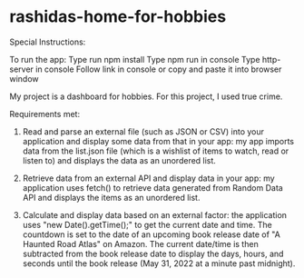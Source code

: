 # rashidas-home-for-hobbies

Special Instructions:

To run the app:
Type run npm install
Type npm run in console
Type http-server in console
Follow link in console or copy and paste it into browser window

My project is a dashboard for hobbies. For this project, I used true crime.

Requirements met:
1. Read and parse an external file (such as JSON or CSV) into your application and display some data from that in your app: my app imports data from the list.json file (which is a wishlist of items to watch, read or listen to) and displays the data as an unordered list.

2. Retrieve data from an external API and display data in your app: my application uses fetch() to retrieve data generated from Random Data API and displays the items as an unordered list.

3. Calculate and display data based on an external factor: the application uses "new Date().getTime();" to get the current date and time. The countdown is set to the date of an upcoming book release date of "A Haunted Road Atlas" on Amazon. The current date/time is then subtracted from the book release date to display the days, hours, and seconds until the book release (May 31, 2022 at a minute past midnight).